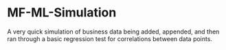 # MF-ML-Simulation
A very quick simulation of business data being added, appended, and then ran through a basic regression test for correlations between data points.
